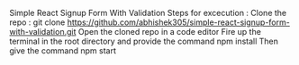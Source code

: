 Simple React Signup Form With Validation
Steps for excecution :
Clone the repo : git clone https://github.com/abhishek305/simple-react-signup-form-with-validation.git
Open the cloned repo in a code editor
Fire up the terminal in the root directory and provide the command npm install
Then give the command npm start

